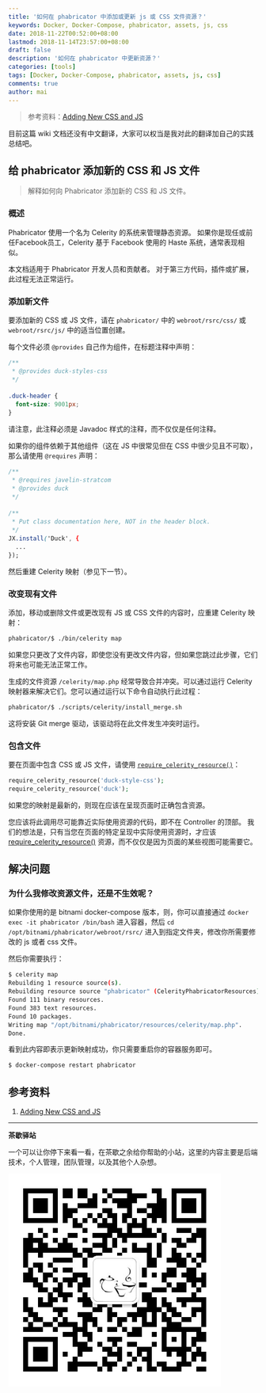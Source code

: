 ```yaml
---
title: '如何在 phabricator 中添加或更新 js 或 CSS 文件资源？'
keywords: Docker, Docker-Compose, phabricator, assets, js, css
date: 2018-11-22T00:52:00+08:00
lastmod: 2018-11-14T23:57:00+08:00
draft: false
description: '如何在 phabricator 中更新资源？'
categories: [tools]
tags: [Docker, Docker-Compose, phabricator, assets, js, css]
comments: true
author: mai
---
```


>参考资料：[Adding New CSS and JS](https://secure.phabricator.com/book/phabcontrib/article/adding_new_css_and_js/)

目前这篇 wiki 文档还没有中文翻译，大家可以权当是我对此的翻译加自己的实践总结吧。

## 给 phabricator 添加新的 CSS 和 JS 文件

>解释如何向 Phabricator 添加新的 CSS 和 JS 文件。

### 概述

Phabricator 使用一个名为 Celerity 的系统来管理静态资源。
如果你是现任或前任Facebook员工，Celerity 基于 Facebook 使用的 Haste 系统，通常表现相似。

本文档适用于 Phabricator 开发人员和贡献者。
对于第三方代码，插件或扩展，此过程无法正常运行。

### 添加新文件

要添加新的 CSS 或 JS 文件，请在 `phabricator/` 中的 `webroot/rsrc/css/` 或 `webroot/rsrc/js/` 中的适当位置创建。

每个文件必须 `@provides` 自己作为组件，在标题注释中声明：

```css
/**
 * @provides duck-styles-css
 */

.duck-header {
  font-size: 9001px;
}
```

请注意，此注释必须是 Javadoc 样式的注释，而不仅仅是任何注释。

如果你的组件依赖于其他组件（这在 JS 中很常见但在 CSS 中很少见且不可取），那么请使用 `@requires` 声明：

```css
/**
 * @requires javelin-stratcom
 * @provides duck
 */

/**
 * Put class documentation here, NOT in the header block.
 */
JX.install('Duck', {
  ...
});
```

然后重建 Celerity 映射（参见下一节）。

### 改变现有文件

添加，移动或删除文件或更改现有 JS 或 CSS 文件的内容时，应重建 Celerity 映射：

```sh
phabricator/$ ./bin/celerity map
```

如果您只更改了文件内容，即使您没有更改文件内容，但如果您跳过此步骤，它们将来也可能无法正常工作。

生成的文件资源 `/celerity/map.php` 经常导致合并冲突。可以通过运行 Celerity 映射器来解决它们。您可以通过运行以下命令自动执行此过程：

```sh
phabricator/$ ./scripts/celerity/install_merge.sh
```

这将安装 Git merge 驱动，该驱动将在此文件发生冲突时运行。

### 包含文件

要在页面中包含 CSS 或 JS 文件，请使用 [`require_celerity_resource()`](https://secure.phabricator.com/diviner/find/?name=require_celerity_resource&type=function&jump=1)：

```php
require_celerity_resource('duck-style-css');
require_celerity_resource('duck');
```

如果您的映射是最新的，则现在应该在呈现页面时正确包含资源。

您应该将此调用尽可能靠近实际使用资源的代码，即不在 Controller 的顶部。
我们的想法是，只有当您在页面的特定呈现中实际使用资源时，才应该 [require_celerity_resource()](https://secure.phabricator.com/diviner/find/?name=require_celerity_resource&type=function&jump=1) 资源，而不仅仅是因为页面的某些视图可能需要它。

## 解决问题

### 为什么我修改资源文件，还是不生效呢？

如果你使用的是 bitnami docker-compose 版本，则，你可以直接通过 `docker exec -it phabricator /bin/bash` 进入容器，然后 `cd /opt/bitnami/phabricator/webroot/rsrc/` 进入到指定文件夹，修改你所需要修改的 js 或者 css 文件。

然后你需要执行：

```sh
$ celerity map
Rebuilding 1 resource source(s).
Rebuilding resource source "phabricator" (CelerityPhabricatorResources)...
Found 111 binary resources.
Found 383 text resources.
Found 10 packages.
Writing map "/opt/bitnami/phabricator/resources/celerity/map.php".
Done.
```

看到此内容即表示更新映射成功，你只需要重启你的容器服务即可。

```sh
$ docker-compose restart phabricator
```

## 参考资料

1. [Adding New CSS and JS](https://secure.phabricator.com/book/phabcontrib/article/adding_new_css_and_js/)

----

**茶歇驿站**

一个可以让你停下来看一看，在茶歇之余给你帮助的小站，这里的内容主要是后端技术，个人管理，团队管理，以及其他个人杂想。

![茶歇驿站二维码](https://raw.githubusercontent.com/yangwenmai/maiyang.me/master/blog/tech_tea.jpg)
